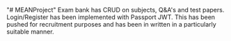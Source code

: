 "# MEANProject" 
Exam bank has CRUD on subjects, Q&A's and test papers. Login/Register has been implemented with Passport JWT. This has been pushed for recruitment purposes and has been in written in a particularly suitable manner.
